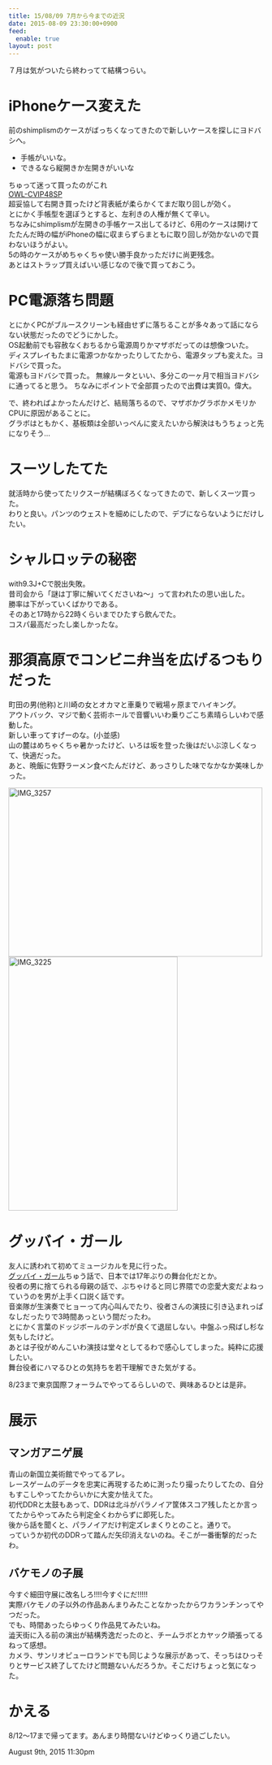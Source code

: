 ```yaml
---
title: 15/08/09 7月から今までの近況
date: 2015-08-09 23:30:00+0900
feed:
  enable: true
layout: post
---
```

<p>７月は気がついたら終わってて結構つらい。</p>    <h1>iPhoneケース変えた</h1>    <p>      前のshimplismのケースがばっちくなってきたので新しいケースを探しにヨドバシへ。    </p>    <ul>      <li>手帳がいいな。</li>      <li>できるなら縦開きか左開きがいいな</li>    </ul>    <p>      ちゅって迷って買ったのがこれ<br><a href="http://www.amazon.co.jp/dp/B00NG6CXP0/ref=cm_sw_r_tw_awdo_C0qRvb1VPJFKG" target="_blank">OWL-CVIP48SP</a><br>      超妥協して右開き買ったけど背表紙が柔らかくてまだ取り回しが効く。<br>      とにかく手帳型を選ぼうとすると、左利きの人権が無くて辛い。<br>      ちなみにshimplismが左開きの手帳ケース出してるけど、6用のケースは開けてたたんだ時の幅がiPhoneの幅に収まらずらまともに取り回しが効かないので買わないほうがよい。<br>      5の時のケースがめちゃくちゃ使い勝手良かっただけに尚更残念。<br>      あとはストラップ買えばいい感じなので後で買っておこう。    </p>    <h1>PC電源落ち問題</h1>    <p>      とにかくPCがブルースクリーンも経由せずに落ちることが多々あって話にならない状態だったのでどうにかした。<br>      OS起動前でも容赦なくおちるから電源周りかマザボだってのは想像ついた。<br>      ディスプレイもたまに電源つかなかったりしてたから、電源タップも変えた。ヨドバシで買った。<br>      電源もヨドバシで買った。      無線ルータといい、多分この一ヶ月で相当ヨドバシに通ってると思う。      ちなみにポイントで全部買ったので出費は実質0。偉大。    </p>    <p>      で、終わればよかったんだけど、結局落ちるので、マザボかグラボかメモリかCPUに原因があることに。<br>      グラボはともかく、基板類は全部いっぺんに変えたいから解決はもうちょっと先になりそう…    </p>    <h1>スーツしたてた</h1>    <p>      就活時から使ってたリクスーが結構ぼろくなってきたので、新しくスーツ買った。<br>      わりと良い。パンツのウェストを細めにしたので、デブにならないようにだけしたい。    </p>    <h1>シャルロッテの秘密</h1>    <p>      with9.3J+Cで脱出失敗。<br>      昔司会から「謎は丁寧に解いてくださいね〜」って言われたの思い出した。<br>      勝率は下がっていくばかりである。<br>      そのあと17時から22時くらいまでひたすら飲んでた。<br>      コスパ最高だったし楽しかったな。    </p>    <h1>那須高原でコンビニ弁当を広げるつもりだった</h1>    <p>      町田の男(他称)と川崎の女とオカマと車乗りで戦場ヶ原までハイキング。<br>      アウトバック、マジで動く芸術ホールで音響いいわ乗りごこち素晴らしいわで感動した。<br>      新しい車ってすげーのな。(小並感)<br>      山の麓はめちゃくちゃ暑かったけど、いろは坂を登った後はだいぶ涼しくなって、快適だった。<br>      あと、晩飯に佐野ラーメン食べたんだけど、あっさりした味でなかなか美味しかった。    </p>    <p>      <a data-flickr-embed="true" href="https://www.flickr.com/photos/56290428@N06/19869778448/in/dateposted-public/" title="IMG_3257" target="_blank"><img src="https://farm1.staticflickr.com/298/19869778448_4a6de60669.jpg" width="500" height="333" alt="IMG_3257"></a>      <script async src="//embedr.flickr.com/assets/client-code.js" charset="utf-8"></script>      <a data-flickr-embed="true" href="https://www.flickr.com/photos/56290428@N06/19435203834/in/dateposted-public/" title="IMG_3225" target="_blank"><img src="https://farm1.staticflickr.com/333/19435203834_f59e23fc05.jpg" width="333" height="500" alt="IMG_3225"></a>      <script async src="//embedr.flickr.com/assets/client-code.js" charset="utf-8"></script>    </p>    <h1>グッバイ・ガール</h1>    <p>      友人に誘われて初めてミュージカルを見に行った。<br><a href="#%5Bhttp://www.good-bye-girl.com/" target="_blank">グッバイ・ガール</a>ちゅう話で、日本では17年ぶりの舞台化だとか。<br>      役者の男に捨てられる母親の話で、ぶちゃけると同じ界隈での恋愛大変だよねっていうのを男が上手く口説く話です。<br>      音楽隊が生演奏でヒョーって内心叫んでたり、役者さんの演技に引き込まれっぱなしだったりで3時間あっという間だったわ。<br>      とにかく言葉のドッジボールのテンポが良くて退屈しない。中盤ふっ飛ばし杉な気もしたけど。<br>      あとは子役がめんこいわ演技は堂々としてるわで感心してしまった。純粋に応援したい。<br>      舞台役者にハマるひとの気持ちを若干理解できた気がする。    </p>    <p>8/23まで東京国際フォーラムでやってるらしいので、興味あるひとは是非。</p>    <h1>展示</h1>    <h2>マンガアニゲ展</h2>    <p>      青山の新国立美術館でやってるアレ。<br>      レースゲームのデータを忠実に再現するために測ったり撮ったりしてたの、自分もすこしやってたからいかに大変か怯えてた。<br>      初代DDRと太鼓もあって、DDRは北斗がパラノイア筐体スコア残したとか言ってたからやってみたら判定全くわからずに即死した。<br>      後から話を聞くと、パラノイアだけ判定ズレまくりとのこと。通りで。<br>      っていうか初代のDDRって踏んだ矢印消えないのね。そこが一番衝撃的だったわ。    </p>    <h2>バケモノの子展</h2>    <p>      今すぐ細田守展に改名しろ!!!!今すぐにだ!!!!!<br>      実際バケモノの子以外の作品あんまりみたことなかったからワカランチンってやつだった。<br>      でも、時間あったらゆっくり作品見てみたいね。<br>      澁天街に入る前の演出が結構秀逸だったのと、チームラボとカヤック頑張ってるねって感想。<br>      カメラ、サンリオピューロランドでも同じような展示があって、そっちはひっそりとサービス終了してたけど問題ないんだろうか。そこだけちょっと気になった。    </p>    <h1>かえる</h1>    <p>8/12〜17まで帰ってます。あんまり時間ないけどゆっくり過ごしたい。</p>    <div id="footer">      <span id="timestamp"> August 9th, 2015 11:30pm </span>    </div>
